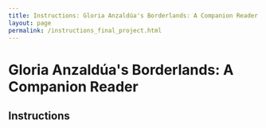 ```yaml
---
title: Instructions: Gloria Anzaldúa's Borderlands: A Companion Reader
layout: page
permalink: /instructions_final_project.html
---
```


# Gloria Anzaldúa's Borderlands: A Companion Reader

## Instructions
